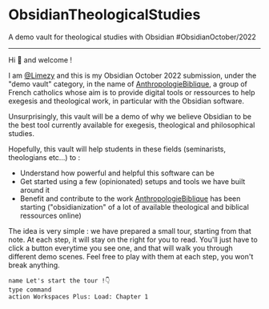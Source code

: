 # ObsidianTheologicalStudies
A demo vault for theological studies with Obsidian 
#ObsidianOctober/2022

---

Hi 👋 and welcome ! 

I am [@Limezy](https://github.com/Limezy) and this is my Obsidian October 2022 submission, under the "demo vault" category, in the name of [AnthropologieBiblique](https://github.com/AnthropologieBiblique), a group of French catholics whose aim is to provide digital tools or ressources to help exegesis and theological work, in particular with the Obsidian software.

Unsurprisingly, this vault will be a demo of why we believe Obsidian to be the best tool currently available for exegesis, theological and philosophical studies.

Hopefully, this vault will help students in these fields (seminarists, theologians etc...) to : 
- Understand how powerful and helpful this software can be
- Get started using a few (opinionated) setups and tools we have built around it
- Benefit and contribute to the work [AnthropologieBiblique](https://github.com/AnthropologieBiblique) has been starting ("obsidianization" of a lot of available theological and biblical ressources online)

The idea is very simple : we have prepared a small tour, starting from that note. At each step, it will stay on the right for you to read. You'll just have to click a button everytime you see one, and that will walk you through different demo scenes. Feel free to play with them at each step, you won't break anything.

```button
name Let's start the tour !👇
type command
action Workspaces Plus: Load: Chapter 1
```




